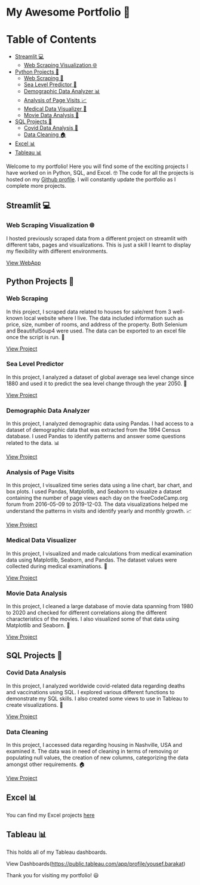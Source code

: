 # My Awesome Portfolio :briefcase:

# Table of Contents
   * [Streamlit :computer:](#streamlit-computer)
       * [Web Scraping Visualization :globe_with_meridians:](#web-scraping-visualization-globe_with_meridians)
   * [Python Projects :snake:](#python-projects-snake)
       * [Web Scraping :house_with_garden:](#web-scraping-house_with_garden)
       * [Sea Level Predictor :ocean:](#sea-level-predictor-ocean)
       * [Demographic Data Analyzer :bar_chart:](#demographic-data-analyzer-bar_chart)
       * [Analysis of Page Visits :chart_with_upwards_trend:](#analysis-of-page-visits-chart_with_upwards_trend)
       * [Medical Data Visualizer :pill:](#medical-data-visualizer-pill)
       * [Movie Data Analysis :movie_camera:](#movie-data-analysis-movie_camera)
   * [SQL Projects :floppy_disk:](#sql-projects-floppy_disk)
       * [Covid Data Analysis :microbe:](#covid-data-analysis-microbe)
       * [Data Cleaning :house:](#data-cleaning-house)
   * [Excel :bar_chart:](#excel-bar_chart)
   * [Tableau :bar_chart:](#tableau-bar_chart)

Welcome to my portfolio! Here you will find some of the exciting projects I have worked on in Python, SQL, and Excel. :nerd_face: The code for all the projects is hosted on my [Github profile](https://github.com/myusername). I will constantly update the portfolio as I complete more projects.

## Streamlit :computer:

### Web Scraping Visualization :globe_with_meridians:
I hosted previously scraped data from a different project on streamlit with different tabs, pages and visualizations. This is just a skill I learnt to display my flexibility with different environments.

[View WebApp](https://yousef-barakat99-houses.streamlit.app/)

## Python Projects :snake:

### Web Scraping
In this project, I scraped data related to houses for sale/rent from 3 well-known local website where I live. The data included information such as price, size, number of rooms, and address of the property. Both Selenium and BeautifulSoup4 were used. The data can be exported to an excel file once the script is run. :house_with_garden:

[View Project](https://github.com/YousefBarakat99/My_Portfolio/tree/main/Data%20Analysis%20with%20Python/Data%20Scraping)

### Sea Level Predictor
In this project, I analyzed a dataset of global average sea level change since 1880 and used it to predict the sea level change through the year 2050. :ocean:

[View Project](https://github.com/YousefBarakat99/My_Portfolio/tree/main/Data%20Analysis%20with%20Python/Sealevel)

### Demographic Data Analyzer
In this project, I analyzed demographic data using Pandas. I had access to a dataset of demographic data that was extracted from the 1994 Census database. I used Pandas to identify patterns and answer some questions related to the data. :bar_chart:

[View Project](https://github.com/YousefBarakat99/My_Portfolio/tree/main/Data%20Analysis%20with%20Python/Adult%20population)

### Analysis of Page Visits
In this project, I visualized time series data using a line chart, bar chart, and box plots. I used Pandas, Matplotlib, and Seaborn to visualize a dataset containing the number of page views each day on the freeCodeCamp.org forum from 2016-05-09 to 2019-12-03. The data visualizations helped me understand the patterns in visits and identify yearly and monthly growth. :chart_with_upwards_trend:

[View Project](https://github.com/YousefBarakat99/My_Portfolio/tree/main/Data%20Analysis%20with%20Python/Forum)

### Medical Data Visualizer
In this project, I visualized and made calculations from medical examination data using Matplotlib, Seaborn, and Pandas. The dataset values were collected during medical examinations. :pill:

[View Project](https://github.com/YousefBarakat99/My_Portfolio/tree/main/Data%20Analysis%20with%20Python/Medical)

### Movie Data Analysis
In this project, I cleaned a large database of movie data spanning from 1980 to 2020 and checked for different correlations along the different characteristics of the movies. I also visualized some of that data using Matplotlib and Seaborn. :movie_camera:

[View Project](https://github.com/YousefBarakat99/My_Portfolio/tree/main/Data%20Analysis%20with%20Python/Movies)

## SQL Projects :floppy_disk:

### Covid Data Analysis
In this project, I analyzed worldwide covid-related data regarding deaths and vaccinations using SQL. I explored various different functions to demonstrate my SQL skills. I also created some views to use in Tableau to create visualizations. :microbe:

[View Project](https://github.com/YousefBarakat99/My_Portfolio/tree/main/SQL/Covid)

### Data Cleaning
In this project, I accessed data regarding housing in Nashville, USA and examined it. The data was in need of cleaning in terms of removing or populating null values, the creation of new columns, categorizing the data amongst other requirements. :house:

[View Project](https://github.com/YousefBarakat99/My_Portfolio/tree/main/SQL/Data%20Cleaning)

## Excel :bar_chart:
You can find my Excel projects [here](https://github.com/YousefBarakat99/My_Portfolio/tree/main/Excel/Bike)

## Tableau :bar_chart:
This holds all of my Tableau dashboards.

View Dashboards(https://public.tableau.com/app/profile/yousef.barakat)

Thank you for visiting my portfolio! :smiley:
